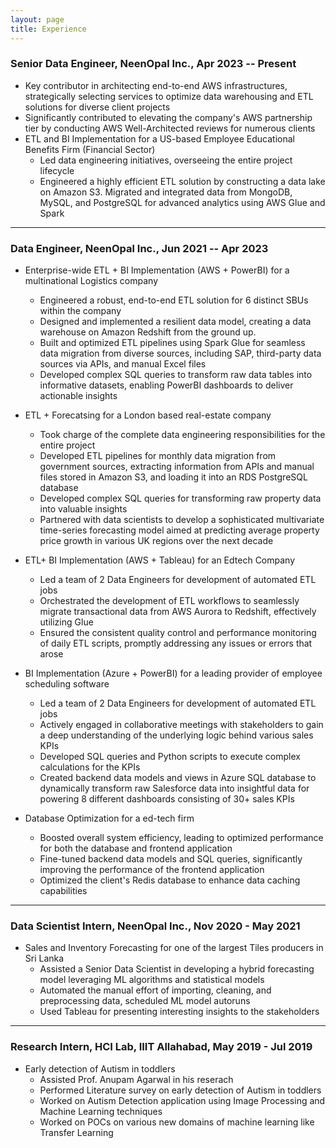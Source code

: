 ```yaml
---
layout: page
title: Experience
---
```

### Senior Data Engineer, NeenOpal Inc., Apr 2023 -- Present

- Key contributor in architecting end-to-end AWS infrastructures, strategically selecting services to optimize data warehousing and ETL solutions for diverse client projects
- Significantly contributed to elevating the company's AWS partnership tier by conducting AWS Well-Architected reviews for numerous clients
- ETL and BI Implementation for a US-based Employee Educational Benefits Firm (Financial Sector)
    - Led data engineering initiatives, overseeing the entire project lifecycle
    - Engineered a highly efficient ETL solution by constructing a data lake on Amazon S3. Migrated and integrated data from MongoDB, MySQL, and PostgreSQL for advanced analytics using AWS Glue and Spark


---

### Data Engineer, NeenOpal Inc., Jun 2021 -- Apr 2023
- Enterprise-wide ETL + BI Implementation (AWS + PowerBI) for a multinational Logistics company
    - Engineered a robust, end-to-end ETL solution for 6 distinct SBUs within the company
    - Designed and implemented a resilient data model, creating a data warehouse on Amazon Redshift from the ground up.
    - Built and optimized ETL pipelines using Spark Glue for seamless data migration from diverse sources, including SAP, third-party data sources via APIs, and manual Excel files
    - Developed complex SQL queries to transform raw data tables into informative datasets, enabling PowerBI dashboards to deliver actionable insights

- ETL + Forecatsing for a London based real-estate company
    - Took charge of the complete data engineering responsibilities for the entire project
    - Developed ETL pipelines for monthly data migration from government sources, extracting information from APIs and manual files stored in Amazon S3, and loading it into an RDS PostgreSQL database
    - Developed complex SQL queries for transforming raw property data into valuable insights
    - Partnered with data scientists to develop a sophisticated multivariate time-series forecasting model aimed at predicting average property price growth in various UK regions over the next decade

- ETL+ BI Implementation (AWS + Tableau) for an Edtech Company
    - Led a team of 2 Data Engineers for development of automated ETL jobs
    - Orchestrated the development of ETL workflows to seamlessly migrate transactional data from AWS Aurora to Redshift, effectively utilizing Glue
    - Ensured the consistent quality control and performance monitoring of daily ETL scripts, promptly addressing any issues or errors that arose

- BI Implementation (Azure + PowerBI) for a leading provider of employee scheduling software
    - Led a team of 2 Data Engineers for development of automated ETL jobs
    - Actively engaged in collaborative meetings with stakeholders to gain a deep understanding of the underlying logic behind various sales KPIs
    - Developed SQL queries and Python scripts to execute complex calculations for the KPIs
    - Created backend data models and views in Azure SQL database to dynamically transform raw Salesforce data into insightful data for powering 8 different dashboards consisting of 30+ sales KPIs

- Database Optimization for a ed-tech firm
    - Boosted overall system efficiency, leading to optimized performance for both the database and frontend application
    - Fine-tuned backend data models and SQL queries, significantly improving the performance of the frontend application
    - Optimized the client's Redis database to enhance data caching capabilities


---

### Data Scientist Intern, NeenOpal Inc., Nov 2020 - May 2021

- Sales and Inventory Forecasting for one of the largest Tiles producers in Sri Lanka
    - Assisted a Senior Data Scientist in developing a hybrid forecasting model leveraging ML algorithms and statistical models
    - Automated the manual effort of importing, cleaning, and preprocessing data, scheduled ML model autoruns
    - Used Tableau for presenting interesting insights to the stakeholders

---

### Research Intern, HCI Lab, IIIT Allahabad, May 2019 - Jul 2019

- Early detection of Autism in toddlers
    - Assisted Prof. Anupam Agarwal in his reserach
    - Performed Literature survey on early detection of Autism in toddlers
    - Worked on Autism Detection application using Image Processing and Machine Learning techniques
    - Worked on POCs on various new domains of machine learning like Transfer Learning

